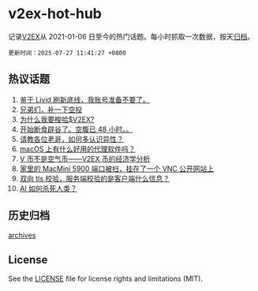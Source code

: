 # v2ex-hot-hub

 记录[V2EX](https://www.v2ex.com/)从 2021-01-06 日至今的热门话题。每小时抓取一次数据，按天[归档](archives)。

`更新时间：2025-07-27 11:41:27 +0800`

## 热议话题

1. [鉴于 Livid 刷新底线，我账号准备不要了。](https://www.v2ex.com/t/1147836)
1. [兄弟们，补一下空投](https://www.v2ex.com/t/1147952)
1. [为什么我要梭哈$V2EX?](https://www.v2ex.com/t/1147939)
1. [开始断食辟谷了。空腹已 48 小时。。](https://www.v2ex.com/t/1147898)
1. [请教各位老哥，如何多认识异性？](https://www.v2ex.com/t/1147841)
1. [macOS 上有什么好用的代理软件吗？](https://www.v2ex.com/t/1147943)
1. [V 币不是空气币——V2EX 币的经济学分析](https://www.v2ex.com/t/1147929)
1. [家里的 MacMini 5900 端口被扫，挂在了一个 VNC 公开网站上](https://www.v2ex.com/t/1147890)
1. [双向 tls 校验，服务端校验的是客户端什么信息？](https://www.v2ex.com/t/1147867)
1. [AI 如何杀死人类？](https://www.v2ex.com/t/1147880)

## 历史归档

[archives](archives)

## License

See the [LICENSE](LICENSE) file for license rights and limitations (MIT).
